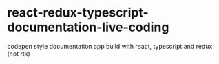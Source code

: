 # react-redux-typescript-documentation-live-coding
codepen style documentation app build with react, typescript and redux (not rtk)
